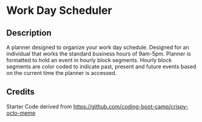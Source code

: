 # Work Day Scheduler

## Description
A planner designed to organize your work day schedule. Designed for an individual that works the standard business hours of 9am-5pm. Planner is formatted to hold an event in hourly block segments. Hourly block segments are color coded to indicate past, present and future events based on the current time the planner is accessed.

## Credits

Starter Code derived from https://github.com/coding-boot-camp/crispy-octo-meme
